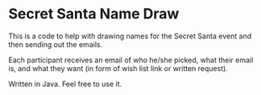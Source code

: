 # Secret Santa Name Draw
This is a code to help with drawing names for the Secret Santa event and then sending out the emails.

Each participant receives an email of who he/she picked, what their email is, and what they want (in form of wish list link or written request).

Written in Java. Feel free to use it.